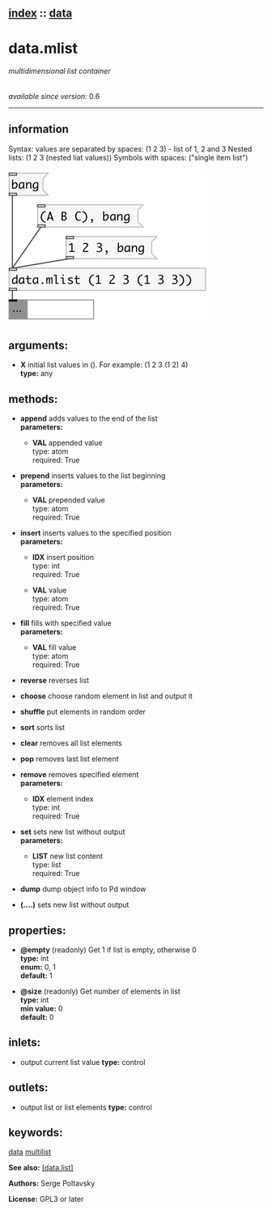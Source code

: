 [index](index.html) :: [data](category_data.html)
---

# data.mlist

###### multidimensional list container

*available since version:* 0.6

---


## information
Syntax: values are separated by spaces: (1 2 3) - list of 1, 2 and 3
Nested lists: (1 2 3 (nested liat values))
Symbols with spaces: (&#34;single item list&#34;)



[![example](../examples/img/data.mlist.jpg)](../examples/pd/data.mlist.pd)



## arguments:

* **X**
initial list values in (). For example: (1 2 3 (1 2) 4)<br>
__type:__ any<br>



## methods:

* **append**
adds values to the end of the list<br>
  __parameters:__
  - **VAL** appended value<br>
    type: atom <br>
    required: True <br>

* **prepend**
inserts values to the list beginning<br>
  __parameters:__
  - **VAL** prepended value<br>
    type: atom <br>
    required: True <br>

* **insert**
inserts values to the specified position<br>
  __parameters:__
  - **IDX** insert position<br>
    type: int <br>
    required: True <br>

  - **VAL** value<br>
    type: atom <br>
    required: True <br>

* **fill**
fills with specified value<br>
  __parameters:__
  - **VAL** fill value<br>
    type: atom <br>
    required: True <br>

* **reverse**
reverses list<br>

* **choose**
choose random element in list and output it<br>

* **shuffle**
put elements in random order<br>

* **sort**
sorts list<br>

* **clear**
removes all list elements<br>

* **pop**
removes last list element<br>

* **remove**
removes specified element<br>
  __parameters:__
  - **IDX** element index<br>
    type: int <br>
    required: True <br>

* **set**
sets new list without output<br>
  __parameters:__
  - **LIST** new list content<br>
    type: list <br>
    required: True <br>

* **dump**
dump object info to Pd window<br>

* **(....)**
sets new list without output<br>




## properties:

* **@empty** (readonly)
Get 1 if list is empty, otherwise 0<br>
__type:__ int<br>
__enum:__ 0, 1<br>
__default:__ 1<br>

* **@size** (readonly)
Get number of elements in list<br>
__type:__ int<br>
__min value:__ 0<br>
__default:__ 0<br>



## inlets:

* output current list value 
__type:__ control<br>



## outlets:

* output list or list elements
__type:__ control<br>



## keywords:

[data](keywords/data.html)
[multilist](keywords/multilist.html)



**See also:**
[\[data.list\]](data.list.html)




**Authors:** Serge Poltavsky




**License:** GPL3 or later





